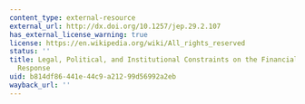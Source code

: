 ```yaml
---
content_type: external-resource
external_url: http://dx.doi.org/10.1257/jep.29.2.107
has_external_license_warning: true
license: https://en.wikipedia.org/wiki/All_rights_reserved
status: ''
title: Legal, Political, and Institutional Constraints on the Financial Crisis Policy
  Response
uid: b814df86-441e-44c9-a212-99d56992a2eb
wayback_url: ''
---
```

